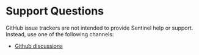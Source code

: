 # Support Questions

GitHub issue trackers are not intended to provide Sentinel help or support. Instead, use one of the following channels:

- [Github discussions](https://github.com/Thavarshan/comet/discussions)
